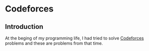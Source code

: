 # Codeforces

## Introduction

At the beging of my programming life, I had tried to solve [Codeforces](https://codeforces.com) problems and these are problems
from that time.
